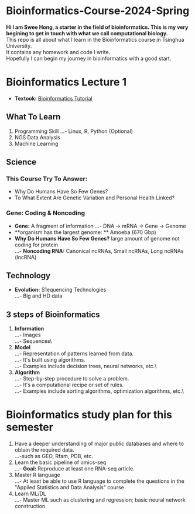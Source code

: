 # Bioinformatics-Course-2024-Spring
**Hi I am Swee Hong, a starter in the field of bioinformatics. This is my very begining to get in touch with what we call computational biology.**\
This repo is all about what I learn in the Bioinformatics course in Tsinghua University.\
It contains any homework and code I write.\
Hopefully I can begin my journey in bioinformatics with a good start.

# Bioinformatics Lecture 1
- **Textook:** [Bioinformatics Tutorial](https://book.ncrnalab.org/teaching/)

## What To Learn
1. Programming Skill
...- Linux, R, Python (Optional)
2. NGS Data Analysis
3. Machine Learning

## Science
### This Course Try To Answer:
- Why Do Humans Have So Few Genes?
- To What Extent Are Genetic Variation and Personal Health Linked?

### Gene: Coding & Noncoding
- **Gene:** A fragment of information
...- DNA → mRNA → Gene → Genome
- **organism has the largest genome: ** Amoeba (670 Gbp)
- **Why Do Humans Have So Few Genes?** large amount of genome not coding for protein\
...- **Noncoding RNA:** Canonical ncRNAs, Small ncRNAs, Long ncRNAs (lncRNA)

## Technology
- **Evolution:** S1equencing Technologies\
...- Big and HD data

## 3 steps of Bioinformatics
1. **Information** \
...- Images\
...- Sequences\
2. **Model** \
...- Representation of patterns learned from data.\
...- It's built using algorithms.\
...- Examples include decision trees, neural networks, etc.\
3. **Algorithm** \
...- Step-by-step procedure to solve a problem.\
...- It's a computational recipe or set of rules.\
...- Examples include sorting algorithms, optimization algorithms, etc.\

# Bioinformatics study plan for this semester
1. Have a deeper understanding of major public databases and where to obtain the required data.\
...-such as GEO, Rfam, PDB, etc.
2. Learn the basic pipeline of omics-seq\
...- **Goal:** Reproduce at least one RNA-seq article.
3. Master R language\
...- At least be able to use R language to complete the questions in the "Applied Statistics and Data Analysis" course
4. Learn ML/DL\
...- Master ML such as clustering and regression; basic neural network construction
